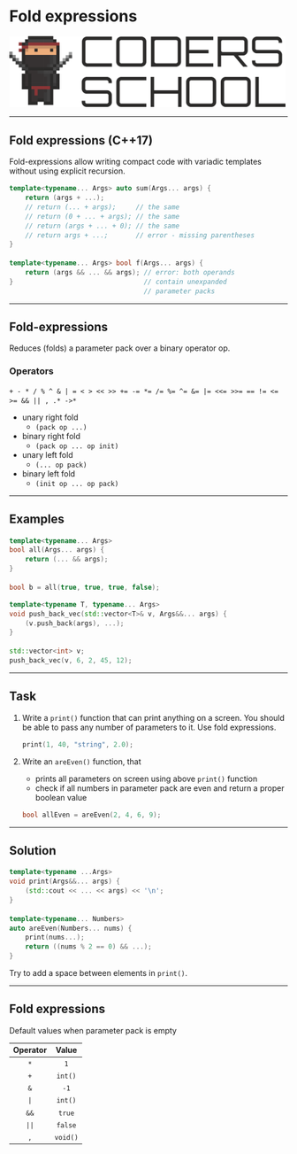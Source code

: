 <!-- .slide: data-background="#111111" -->

# Fold expressions

<a href="https://coders.school">
    <img width="500" src="../img/coders_school_logo.png" alt="Coders School" class="plain">
</a>

___

## Fold expressions (C++17)

Fold-expressions allow writing compact code with variadic templates without using explicit recursion.

```cpp
template<typename... Args> auto sum(Args... args) {
    return (args + ...);
    // return (... + args);     // the same
    // return (0 + ... + args); // the same
    // return (args + ... + 0); // the same
    // return args + ...;       // error - missing parentheses
}

template<typename... Args> bool f(Args... args) {
    return (args && ... && args); // error: both operands
}                                 // contain unexpanded
                                  // parameter packs
```
<!-- .element: class="fragment fade-in" -->

___

## Fold-expressions

Reduces (folds) a parameter pack over a binary operator op.

### Operators
<!-- .element: class="fragment fade-in" -->

`+ - * / % ^ & | = < > << >> += -= *= /= %= ^= &= |= <<= >>= == != <= >= && || , .* ->*`
<!-- .element: class="fragment fade-in" -->

* <!-- .element: class="fragment fade-in" --> unary right fold
  * `(pack op ...)`
* <!-- .element: class="fragment fade-in" --> binary right fold
  * `(pack op ... op init)`
* <!-- .element: class="fragment fade-in" --> unary left fold
  * `(... op pack)`
* <!-- .element: class="fragment fade-in" --> binary left fold
  * `(init op ... op pack)`

___

## Examples

```cpp
template<typename... Args>
bool all(Args... args) {
    return (... && args);
}

bool b = all(true, true, true, false);
```
<!-- .element: class="fragment fade-in" -->

```cpp
template<typename T, typename... Args>
void push_back_vec(std::vector<T>& v, Args&&... args) {
    (v.push_back(args), ...);
}

std::vector<int> v;
push_back_vec(v, 6, 2, 45, 12);
```
<!-- .element: class="fragment fade-in" -->

___

## Task

1. Write a `print()` function that can print anything on a screen. You should be able to pass any number of parameters to it. Use fold expressions.

    ```cpp
    print(1, 40, "string", 2.0);
    ```

2. Write an `areEven()` function, that

   * prints all parameters on screen using above `print()` function
   * check if all numbers in parameter pack are even and return a proper boolean value

    ```cpp
    bool allEven = areEven(2, 4, 6, 9);
    ```

___

## Solution

```cpp
template<typename ...Args>
void print(Args&&... args) {
    (std::cout << ... << args) << '\n';
}

template<typename... Numbers>
auto areEven(Numbers... nums) {
    print(nums...);
    return ((nums % 2 == 0) && ...);
}
```

Try to add a space between elements in `print()`.

___

## Fold expressions

Default values when parameter pack is empty

| Operator |  Value   |
| :------: | :------: |
|   `*`    |   `1`    |
|   `+`    | `int()`  |
|   `&`    |   `-1`   |
|   `\|`    | `int()`  |
|   `&&`   |  `true`  |
|   `\|\|`   | `false`  |
|   `,`    | `void()` |
